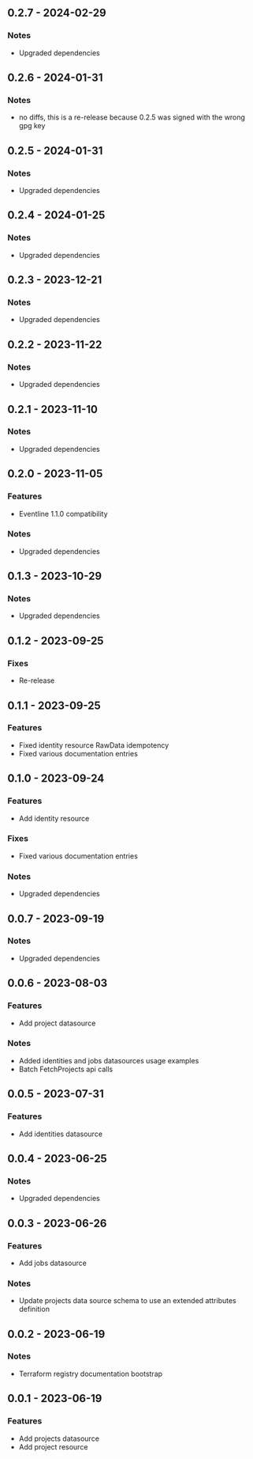 ## 0.2.7 - 2024-02-29
### Notes
* Upgraded dependencies

## 0.2.6 - 2024-01-31
### Notes
* no diffs, this is a re-release because 0.2.5 was signed with the wrong gpg key

## 0.2.5 - 2024-01-31
### Notes
* Upgraded dependencies

## 0.2.4 - 2024-01-25
### Notes
* Upgraded dependencies

## 0.2.3 - 2023-12-21
### Notes
* Upgraded dependencies

## 0.2.2 - 2023-11-22
### Notes
* Upgraded dependencies

## 0.2.1 - 2023-11-10
### Notes
* Upgraded dependencies

## 0.2.0 - 2023-11-05
### Features
* Eventline 1.1.0 compatibility

### Notes
* Upgraded dependencies

## 0.1.3 - 2023-10-29
### Notes
* Upgraded dependencies

## 0.1.2 - 2023-09-25
### Fixes
* Re-release

## 0.1.1 - 2023-09-25
### Features
* Fixed identity resource RawData idempotency
* Fixed various documentation entries

## 0.1.0 - 2023-09-24
### Features
* Add identity resource

### Fixes
* Fixed various documentation entries

### Notes
* Upgraded dependencies

## 0.0.7 - 2023-09-19

### Notes
* Upgraded dependencies

## 0.0.6 - 2023-08-03

### Features
* Add project datasource

### Notes
* Added identities and jobs datasources usage examples
* Batch FetchProjects api calls

## 0.0.5 - 2023-07-31

### Features
* Add identities datasource

## 0.0.4 - 2023-06-25

### Notes
* Upgraded dependencies

## 0.0.3 - 2023-06-26

### Features
* Add jobs datasource

### Notes
* Update projects data source schema to use an extended attributes definition

## 0.0.2 - 2023-06-19

### Notes
* Terraform registry documentation bootstrap

## 0.0.1 - 2023-06-19

### Features
* Add projects datasource
* Add project resource
